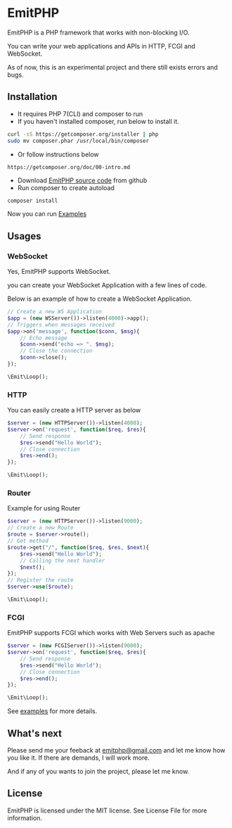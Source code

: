  
# EmitPHP

EmitPHP is a PHP framework that works with non-blocking I/O.

You can write your web applications and APIs in HTTP, FCGI and WebSocket.

As of now, this is an experimental project and there still exists errors and bugs.

## Installation

- It requires PHP 7(CLI) and composer to run
- If you haven't installed composer, run below to install it.
```sh
curl -sS https://getcomposer.org/installer | php
sudo mv composer.phar /usr/local/bin/composer
```
- Or follow instructions below
```
https://getcomposer.org/doc/00-intro.md
```
- Download [EmitPHP source code](https://github.com/rnaga/EmitPHP.git) from github
- Run composer to create autoload
```sh
composer install
```
Now you can run [Examples](https://github.com/rnaga/EmitPHP/tree/master/examples) 

## Usages
### WebSocket
Yes, EmitPHP supports WebSocket. 

you can create your WebSocket Application with a few lines of code.

Below is an example of how to create a WebSocket Application.

```php
// Create a new WS Application
$app = (new WSServer())->listen(4000)->app();
// Triggers when messages received
$app->on('message', function($conn, $msg){
    // Echo message
    $conn->send("echo => ". $msg);
    // Close the connection
    $conn->close();
});

\Emit\Loop();
```
### HTTP

You can easily create a HTTP server as below
```php
$server = (new HTTPServer())->listen(4000);
$server->on('request', function($req, $res){
    // Send response
    $res->send("Hello World");
    // Close connection
    $res->end();
});

\Emit\Loop();
```
### Router
Example for using Router

```php
$server = (new HTTPServer())->listen(9000);
// Create a new Route
$route = $server->route();
// Get method 
$route->get("/", function($req, $res, $next){
    $res->send("Hello World");
    // Calling the next handler
    $next();
});
// Register the route
$server->use($route);

\Emit\Loop();
```
### FCGI
EmitPHP supports FCGI which works with Web Servers such as apache
```php
$server = (new FCGIServer())->listen(9000);
$server->on('request', function($req, $res){
    // Send response
    $res->send("Hello World");
    // Close connection
    $res->end();
});

\Emit\Loop();
```

See [examples](https://github.com/rnaga/EmitPHP/tree/master/examples) for more details.

## What's next

Please send me your feeback at emitphp@gmail.com and let me know how you like it.
If there are demands, I will work more.

And if any of you wants to join the project, please let me know.

## License

EmitPHP is licensed under the MIT license. See License File for more information.


